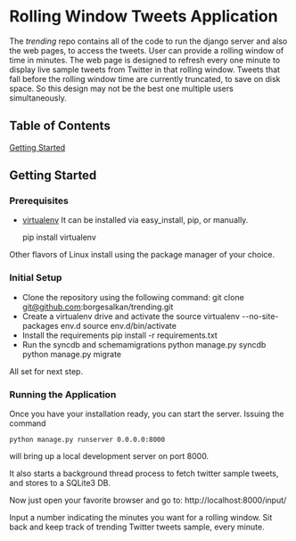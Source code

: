 Rolling Window Tweets Application
==================================

The _trending_ repo contains all of the code to run the django server and also the web pages, to access the tweets.
User can provide a rolling window of time in minutes. The web page is designed to refresh every one minute to display
live sample tweets from Twitter in that rolling window. Tweets that fall before the rolling window time are currently
truncated, to save on disk space. So this design may not be the best one multiple users simultaneously.

Table of Contents
-----------------

[Getting Started](#getting-started)

Getting Started
---------------

### Prerequisites

- [virtualenv](http://www.virtualenv.org/en/latest/index.html)
It can be installed via easy_install, pip, or manually.

    pip install virtualenv

Other flavors of Linux install using the package manager of your choice.

### Initial Setup

- Clone the repository using the following command:
    git clone git@github.com:borgesalkan/trending.git
- Create a virtualenv drive and activate the source
    virtualenv --no-site-packages env.d
    source env.d/bin/activate
- Install the requirements
    pip install -r requirements.txt
- Run the syncdb and schemamigrations
    python manage.py syncdb
    python manage.py migrate

All set for next step.
    
### Running the Application

Once you have your installation ready, you can start the server.
Issuing the command

    python manage.py runserver 0.0.0.0:8000

will bring up a local development server on port 8000.

It also starts a background thread process to fetch twitter sample tweets, and stores to a SQLite3 DB.

Now just open your favorite browser and go to:
    http://localhost:8000/input/

Input a number indicating the minutes you want for a rolling window.
Sit back and keep track of trending Twitter tweets sample, every minute.



